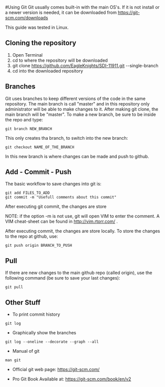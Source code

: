 #Using Git
Git usually comes built-in with the main OS's. 
If it is not install or a newer version is needed, it can be downloaded from https://git-scm.com/downloads

This guide was tested in Linux.

## Cloning the repository
1. Open Terminal
2. cd to where the repository will be downloaded
3. git clone https://github.com/EagleKnights/SDI-11911.git --single-branch
4. cd into the downloaded repository

## Branches
Git uses branches to keep different versions of the code in the same repository.
The main branch is call "master" and in this repository only administrator will be able to make changes to it. After making git clone, the main branch will be "master".
To make a new branch, be sure to be inside the repo and type: 
```
git branch NEW_BRANCH
```
This only creates tha branch, to switch into the new branch:
```
git checkout NAME_OF_THE_BRANCH
```

In this new branch is where changes can be made and push to github.

## Add - Commit - Push
The basic workflow to save changes into git is:
```
git add FILES_TO_ADD
git commit -m "Usefull comments about this commit"
```
After executing git commit, the changes are store

NOTE: if the option -m is not use, git will open VIM to enter the comment. A VIM cheat-sheet can be found in http://vim.rtorr.com/ .

After executing commit, the changes are store locally. To store the changes to the repo at github, use:
```
git push origin BRANCH_TO_PUSH
```

## Pull
If there are new changes to the main github repo (called origin), use the following command (be sure to save your last changes):
```
git pull
```

## Other Stuff
* To print commit history
```
git log
```

* Graphically show the branches
```
git log --oneline --decorate --graph --all
```

* Manual of git
```
man git
```

* Official git web page: https://git-scm.com/

* Pro Git Book Available at: https://git-scm.com/book/en/v2


